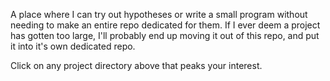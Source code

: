A place where I can try out hypotheses or write a small program without needing to make an entire repo dedicated for them.
If I ever deem a project has gotten too large, I'll probably end up moving it out of this repo, and put it into it's own dedicated repo.

Click on any project directory above that peaks your interest.
